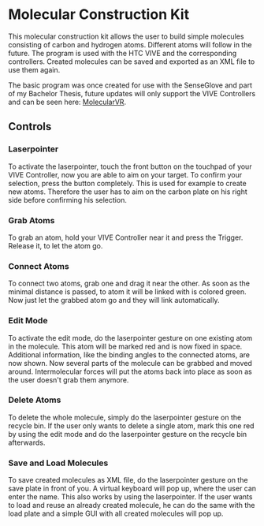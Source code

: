 # Molecular Construction Kit
This molecular construction kit allows the user to build simple molecules consisting of carbon and hydrogen atoms. Different atoms will follow in the future. The program is used with the HTC VIVE and the corresponding controllers. Created molecules can be saved and exported as an XML file to use them again.

The basic program was once created for use with the SenseGlove and part of my Bachelor Thesis, future updates will only support the VIVE Controllers and can be seen here: [MolecularVR](https://github.com/PatrickGe/MolecularVR).

## Controls
### Laserpointer
To activate the laserpointer, touch the front button on the touchpad of your VIVE Controller, now you are able to aim on your target. To confirm your selection, press the button completely. This is used for example to create new atoms. Therefore the user has to aim on the carbon plate on his right side before confirming his selection.

### Grab Atoms
To grab an atom, hold your VIVE Controller near it and press the Trigger. Release it, to let the atom go.

### Connect Atoms
To connect two atoms, grab one and drag it near the other. As soon as the minimal distance is passed, to atom it will be linked with is colored green. Now just let the grabbed atom go and they will link automatically.

### Edit Mode
To activate the edit mode, do the laserpointer gesture on one existing atom in the molecule. This atom will be marked red and is now fixed in space. Additional information, like the binding angles to the connected atoms, are now shown. Now several parts of the molecule can be grabbed and moved around. Intermolecular forces will put the atoms back into place as soon as the user doesn't grab them anymore.

### Delete Atoms
To delete the whole molecule, simply do the laserpointer gesture on the recycle bin. If the user only wants to delete a single atom, mark this one red by using the edit mode and do the laserpointer gesture on the recycle bin afterwards.

### Save and Load Molecules
To save created molecules as XML file, do the laserpointer gesture on the save plate in front of you. A virtual keyboard will pop up, where the user can enter the name. This also works by using the laserpointer. If the user wants to load and reuse an already created molecule, he can do the same with the load plate and a simple GUI with all created molecules will pop up.


